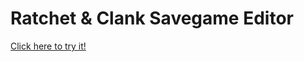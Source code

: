 # Ratchet & Clank Savegame Editor
[Click here to try it!](https://stiantoften.github.io/rac-save-edit/)
